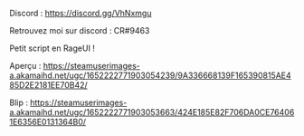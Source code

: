 
Discord : https://discord.gg/VhNxmgu

Retrouvez moi sur discord : CR#9463

Petit script en RageUI !

Aperçu : https://steamuserimages-a.akamaihd.net/ugc/1652222771903054239/9A336668139F165390815AE485D2E2181EE70B42/

Blip : https://steamuserimages-a.akamaihd.net/ugc/1652222771903053663/424E185E82F706DA0CE764061E6356E0131364B0/

